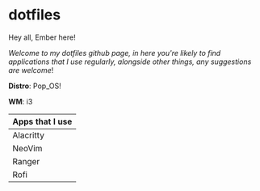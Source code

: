 # dotfiles

Hey all, Ember here! 

*Welcome to my dotfiles github page, in here you're likely to find applications that I use regularly, alongside other things, any suggestions are welcome*!


**Distro**: Pop_OS!

**WM**: i3

| Apps that I use  |
| ------------- |
| Alacritty |
| NeoVim |
| Ranger |
| Rofi |



